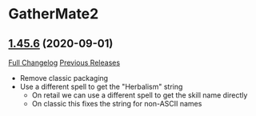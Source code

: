 # GatherMate2

## [1.45.6](https://github.com/Nevcairiel/GatherMate2/tree/1.45.6) (2020-09-01)
[Full Changelog](https://github.com/Nevcairiel/GatherMate2/compare/1.45.5...1.45.6) [Previous Releases](https://github.com/Nevcairiel/GatherMate2/releases)

- Remove classic packaging  
- Use a different spell to get the "Herbalism" string  
    - On retail we can use a different spell to get the skill name directly  
    - On classic this fixes the string for non-ASCII names  
